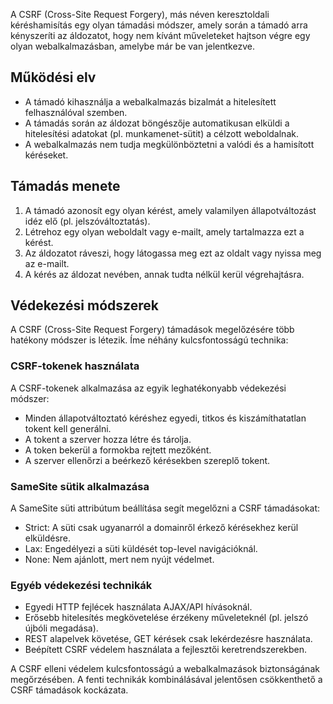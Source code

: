 A CSRF (Cross-Site Request Forgery), más néven keresztoldali kéréshamisítás egy olyan támadási módszer, amely során a támadó arra kényszeríti az áldozatot, hogy nem kívánt műveleteket hajtson végre egy olyan webalkalmazásban, amelybe már be van jelentkezve.
## Működési elv

- A támadó kihasználja a webalkalmazás bizalmát a hitelesített felhasználóval szemben.
- A támadás során az áldozat böngészője automatikusan elküldi a hitelesítési adatokat (pl. munkamenet-sütit) a célzott weboldalnak.
- A webalkalmazás nem tudja megkülönböztetni a valódi és a hamisított kéréseket.
## Támadás menete

1. A támadó azonosít egy olyan kérést, amely valamilyen állapotváltozást idéz elő (pl. jelszóváltoztatás).
2. Létrehoz egy olyan weboldalt vagy e-mailt, amely tartalmazza ezt a kérést.
3. Az áldozatot ráveszi, hogy látogassa meg ezt az oldalt vagy nyissa meg az e-mailt.
4. A kérés az áldozat nevében, annak tudta nélkül kerül végrehajtásra.
## Védekezési módszerek

A CSRF (Cross-Site Request Forgery) támadások megelőzésére több hatékony módszer is létezik. Íme néhány kulcsfontosságú technika:
### CSRF-tokenek használata

A CSRF-tokenek alkalmazása az egyik leghatékonyabb védekezési módszer:

- Minden állapotváltoztató kéréshez egyedi, titkos és kiszámíthatatlan tokent kell generálni.
- A tokent a szerver hozza létre és tárolja.
- A token bekerül a formokba rejtett mezőként.
- A szerver ellenőrzi a beérkező kérésekben szereplő tokent.
### SameSite sütik alkalmazása

A SameSite süti attribútum beállítása segít megelőzni a CSRF támadásokat:

- Strict: A süti csak ugyanarról a domainről érkező kérésekhez kerül elküldésre.
- Lax: Engedélyezi a süti küldését top-level navigációknál.
- None: Nem ajánlott, mert nem nyújt védelmet.
### Egyéb védekezési technikák

- Egyedi HTTP fejlécek használata AJAX/API hívásoknál.
- Erősebb hitelesítés megkövetelése érzékeny műveleteknél (pl. jelszó újbóli megadása).
- REST alapelvek követése, GET kérések csak lekérdezésre használata.
- Beépített CSRF védelem használata a fejlesztői keretrendszerekben.

A CSRF elleni védelem kulcsfontosságú a webalkalmazások biztonságának megőrzésében. A fenti technikák kombinálásával jelentősen csökkenthető a CSRF támadások kockázata.